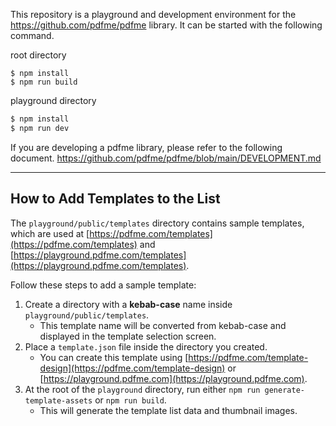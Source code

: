 This repository is a playground and development environment for the https://github.com/pdfme/pdfme library.
It can be started with the following command.

root directory

```
$ npm install
$ npm run build
```

playground directory

```cmd
$ npm install
$ npm run dev
```

If you are developing a pdfme library, please refer to the following document.
https://github.com/pdfme/pdfme/blob/main/DEVELOPMENT.md

---

## How to Add Templates to the List

The `playground/public/templates` directory contains sample templates, which are used at [https://pdfme.com/templates](https://pdfme.com/templates) and [https://playground.pdfme.com/templates](https://playground.pdfme.com/templates).

Follow these steps to add a sample template:
1. Create a directory with a **kebab-case** name inside `playground/public/templates`.
   - This template name will be converted from kebab-case and displayed in the template selection screen.
2. Place a `template.json` file inside the directory you created.
   - You can create this template using [https://pdfme.com/template-design](https://pdfme.com/template-design) or [https://playground.pdfme.com](https://playground.pdfme.com).
3. At the root of the `playground` directory, run either `npm run generate-template-assets` or `npm run build`.
   - This will generate the template list data and thumbnail images.